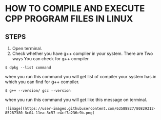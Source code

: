 # **HOW TO COMPILE AND EXECUTE CPP PROGRAM FILES IN LINUX**

## STEPS
1. Open terminal.
2. Check whether you have g++ complier in your system.
There are Two ways You can check for g++ compiler

``` $ dpkg --list command ```
  
when you run this command you will get list of compiler your system has.in which you can find for g++ compiler.
  
``` $ g++ --version/ gcc --version ```
  
when you run this command you will get like this message on terminal.
    
    ![image](https://user-images.githubusercontent.com/63588827/80829312-85287380-8c04-11ea-8c57-e4cf7a236c9b.png)


